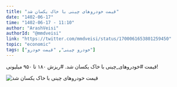 ```yaml
---
title: "قیمت خودروهای چینی با خاک یکسان شد"
date: "1402-06-17"
time: "1402-06-17 - 11:10"
author: "ArashVeisi"
authorId: "@mmdveisi"
link: "https://twitter.com/mmdveisi/status/1700061653801259450"
topic: "economic"
tags: ["خودرو چینی", "قیمت خودرو"]
---
```


قیمت #خودروهای_چینی با خاک یکسان شد.
#ریزش ۱۸۰ تا ۹۵۰ میلیونی!

![قیمت خودروهای چینی با خاک یکسان شد](/posts/economic/gheymat-khodrohaye-chini-ba-khak-yeksan-shod.webp)
